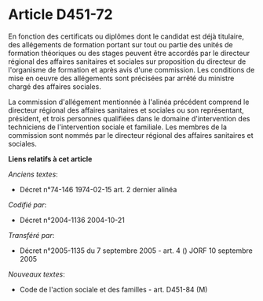 # Article D451-72

En fonction des certificats ou diplômes dont le candidat est déjà titulaire, des allégements de formation portant sur tout ou
partie des unités de formation théoriques ou des stages peuvent être accordés par le directeur régional des affaires
sanitaires et sociales sur proposition du directeur de l'organisme de formation et après avis d'une commission. Les
conditions de mise en oeuvre des allégements sont précisées par arrêté du ministre chargé des affaires sociales.

La commission d'allégement mentionnée à l'alinéa précédent comprend le directeur régional des affaires sanitaires et sociales
ou son représentant, président, et trois personnes qualifiées dans le domaine d'intervention des techniciens de
l'intervention sociale et familiale. Les membres de la commission sont nommés par le directeur régional des affaires
sanitaires et sociales.

**Liens relatifs à cet article**

_Anciens textes_:

  - Décret n°74-146 1974-02-15 art. 2 dernier alinéa

_Codifié par_:

  - Décret n°2004-1136 2004-10-21

_Transféré par_:

  - Décret n°2005-1135 du 7 septembre 2005 - art. 4 () JORF 10 septembre 2005

_Nouveaux textes_:

  - Code de l'action sociale et des familles - art. D451-84 (M)
